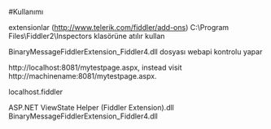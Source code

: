 #Kullanımı

extensionlar (http://www.telerik.com/fiddler/add-ons)
C:\Program Files\Fiddler2\Inspectors
klasörüne atılır kullan

BinaryMessageFiddlerExtension_Fiddler4.dll dosyası webapi kontrolu yapar

http://localhost:8081/mytestpage.aspx, instead visit  http://machinename:8081/mytestpage.aspx.

 localhost.fiddler
 
 ASP.NET ViewState Helper (Fiddler Extension).dll
 BinaryMessageFiddlerExtension_Fiddler4.dll
